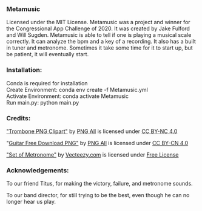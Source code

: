 ﻿### Metamusic

Licensed under the MIT License.
Metamusic was a project and winner for the Congressional App Challenge of 2020.
It was created by Jake Fulford and Will Sugden.
Metamusic is able to tell if one is playing a musical scale correctly.
It can analyze the bpm and a key of a recording.
It also has a built in tuner and metronome.
Sometimes it take some time for it to start up, but be patient, it will eventually start.

### Installation:
Conda is required for installation  <br />
Create Environment: conda env create -f Metamusic.yml  <br />
Activate Environment: conda activate Metamusic  <br />
Run main.py: python main.py  <br />

### Credits:
["Trombone PNG Clipart"](http://www.pngall.com/?p=8265) by [PNG All](http://www.pngall.com/) is licensed under [CC BY-NC 4.0](https://creativecommons.org/licenses/by-nc/4.0/)

"[Guitar Free Download PNG"](http://www.pngall.com/guitar-png/download/1540) by [PNG All](http://www.pngall.com/) is licensed under [CC BY-CN 4.0](https://creativecommons.org/licenses/by-nc/4.0/)

["Set of Metronome"](https://www.vecteezy.com/vector-art/1268691-set-of-metronome) by [Vecteezy.com](https://www.vecteezy.com/) is licensed under [Free License](https://www.vecteezy.com/licensing-agreement)

### Acknowledgements:

To our friend Titus, for making the victory, failure, and metronome sounds.

To our band director, for still trying to be the best, even though he can no longer hear us play.


















